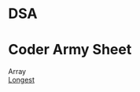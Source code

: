 # DSA

# Coder Army Sheet
<div style="text-align=centr ">Array</div>
<div>
  <a href="https://www.geeksforgeeks.org/problems/longest-distinct-characters-in-string5848/1?page=1&difficulty%5B%5D=0&category%5B%5D=Strings&sortBy=submissions">Longest</a>
</div>
